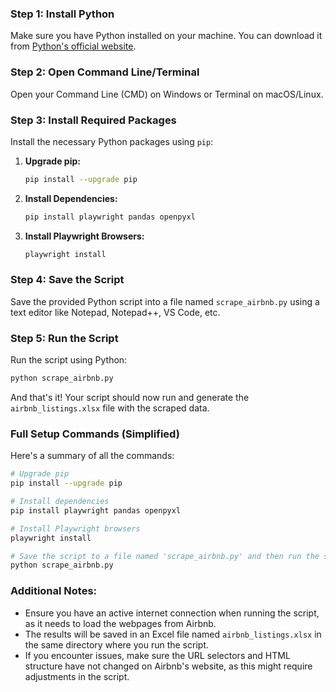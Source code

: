 
### Step 1: Install Python
Make sure you have Python installed on your machine. You can download it from [Python's official website](https://www.python.org/).

### Step 2: Open Command Line/Terminal
Open your Command Line (CMD) on Windows or Terminal on macOS/Linux.

### Step 3: Install Required Packages
Install the necessary Python packages using `pip`:

1. **Upgrade pip:**
    ```sh
    pip install --upgrade pip
    ```

2. **Install Dependencies:**
    ```sh
    pip install playwright pandas openpyxl
    ```

3. **Install Playwright Browsers:**
    ```sh
    playwright install
    ```

### Step 4: Save the Script
Save the provided Python script into a file named `scrape_airbnb.py` using a text editor like Notepad, Notepad++, VS Code, etc.

### Step 5: Run the Script
Run the script using Python:

```sh
python scrape_airbnb.py
```

And that's it! Your script should now run and generate the `airbnb_listings.xlsx` file with the scraped data.

### Full Setup Commands (Simplified)
Here's a summary of all the commands:

```sh
# Upgrade pip
pip install --upgrade pip

# Install dependencies
pip install playwright pandas openpyxl

# Install Playwright browsers
playwright install

# Save the script to a file named 'scrape_airbnb.py' and then run the script
python scrape_airbnb.py
```

### Additional Notes:
- Ensure you have an active internet connection when running the script, as it needs to load the webpages from Airbnb.
- The results will be saved in an Excel file named `airbnb_listings.xlsx` in the same directory where you run the script.
- If you encounter issues, make sure the URL selectors and HTML structure have not changed on Airbnb's website, as this might require adjustments in the script.